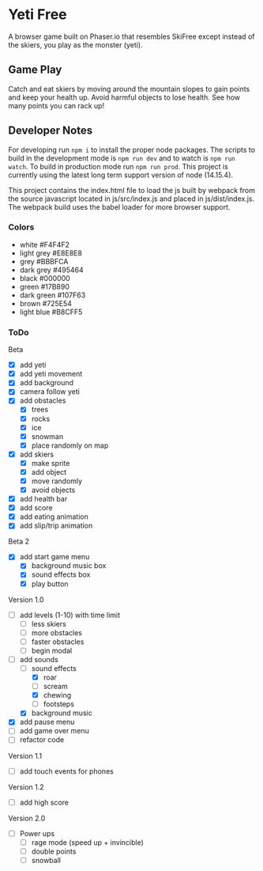 # Yeti Free

A browser game built on Phaser.io that resembles SkiFree except instead of the skiers, you play as the monster (yeti).

## Game Play

Catch and eat skiers by moving around the mountain slopes to gain points and keep your health up. Avoid harmful objects to lose health. See how many points you can rack up!

## Developer Notes

For developing run ```npm i``` to install the proper node packages. The scripts to build in the development mode is ```npm run dev``` and to watch is ```npm run watch```. To build in production mode run ```npm run prod```. This project is currently using the latest long term support version of node (14.15.4).

This project contains the index.html file to load the js built by webpack from the source javascript located in js/src/index.js and placed in js/dist/index.js. The webpack build uses the babel loader for more browser support.

### Colors

- white #F4F4F2
- light grey #E8E8E8
- grey #BBBFCA
- dark grey #495464
- black #000000
- green #17B890
- dark green #107F63
- brown #725E54
- light blue #B8CFF5

### ToDo

Beta
- [x] add yeti
- [x] add yeti movement
- [x] add background
- [x] camera follow yeti
- [x] add obstacles
    - [x] trees
    - [x] rocks
    - [x] ice
    - [x] snowman
    - [x] place randomly on map
- [x] add skiers
    - [x] make sprite
    - [x] add object
    - [x] move randomly
    - [x] avoid objects
- [x] add health bar
- [x] add score
- [x] add eating animation
- [x] add slip/trip animation

Beta 2
- [x] add start game menu
    - [x] background music box
    - [x] sound effects box
    - [x] play button

Version 1.0
- [ ] add levels (1-10) with time limit
    - [ ] less skiers
    - [ ] more obstacles
    - [ ] faster obstacles
    - [ ] begin modal
- [ ] add sounds
    - [ ] sound effects
        - [x] roar
        - [ ] scream
        - [x] chewing
        - [ ] footsteps
    - [x] background music
- [x] add pause menu
- [ ] add game over menu
- [ ] refactor code

Version 1.1
- [ ] add touch events for phones

Version 1.2
- [ ] add high score

Version 2.0
- [ ] Power ups
    - [ ] rage mode (speed up + invincible)
    - [ ] double points
    - [ ] snowball
